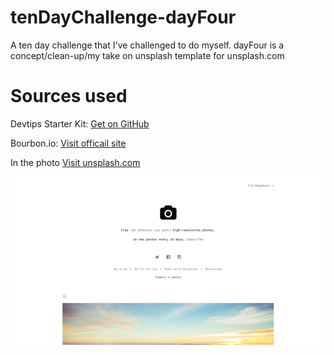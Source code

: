 # tenDayChallenge-dayFour
A ten day challenge that I've challenged to do myself. dayFour is a concept/clean-up/my take on unsplash template for unsplash.com

# Sources used
Devtips Starter Kit:
[Get on GitHub](https://github.com/DevTips/DevTips-Starter-Kit)

Bourbon.io:
[Visit officail site](http://bourbon.io/)

In the photo
[Visit unsplash.com](https://unsplash.com/)

![screenshots](assets/img/screen.png)